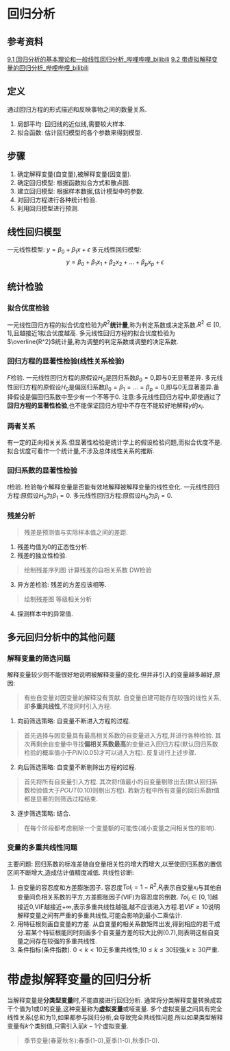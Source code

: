 # 回归分析
## 参考资料
[9.1 回归分析的基本理论和一般线性回归分析_哔哩哔哩_bilibili](https://www.bilibili.com/video/BV1jX4y1P7V5/?buvid=Z841938EE8D112B242ADAC77DE19C71AA52C&is_story_h5=false&mid=E2W9mGyWL5bSYxfnaxwhcQ%3D%3D&p=46&plat_id=114&share_from=ugc&share_medium=iphone&share_plat=ios&share_source=QQ&share_tag=s_i&timestamp=1742444494&unique_k=CZoypmb&up_id=630304558&vd_source=240e7300a6abd1dfda891d2d7ad9bdc1)
[9.2 带虚拟解释变量的回归分析_哔哩哔哩_bilibili](https://www.bilibili.com/video/BV1jX4y1P7V5?buvid=Z841938EE8D112B242ADAC77DE19C71AA52C&is_story_h5=false&mid=E2W9mGyWL5bSYxfnaxwhcQ%3D%3D&plat_id=114&share_from=ugc&share_medium=iphone&share_plat=ios&share_source=QQ&share_tag=s_i&timestamp=1742444494&unique_k=CZoypmb&up_id=630304558&vd_source=240e7300a6abd1dfda891d2d7ad9bdc1&p=47&spm_id_from=333.788.videopod.episodes)
## 定义
通过回归方程的形式描述和反映事物之间的数量关系.
1. 局部平均: 回归线的近似线,需要较大样本.
2. 拟合函数: 估计回归模型的各个参数来得到模型.
## 步骤
1. 确定解释变量(自变量),被解释变量(因变量).
2. 确定回归模型: 根据函数拟合方式和散点图.
3. 建立回归模型: 根据样本数据,估计模型中的参数.
4. 对回归方程进行各种统计检验.
5. 利用回归模型进行预测.
## 线性回归模型
一元线性模型: $y=\beta_0+\beta_1x+\epsilon$
多元线性回归模型:
$$y=\beta_0+\beta_1x_1+\beta_2x_2+...+\beta_px_p+\epsilon$$
## 统计检验
### 拟合优度检验
一元线性回归方程的拟合优度检验为$R^2$**统计量**,称为判定系数或决定系数.$R^2\in[0,1]$,且越接近$1$拟合优度越高.
多元线性回归方程的拟合优度检验为$\overline{R^2}$统计量,称为调整的判定系数或调整的决定系数.
### 回归方程的显著性检验(线性关系检验)
$F$检验.
一元线性回归方程的原假设$H_0$是回归系数$\beta_0=0$,即与$0$无显著差异.
多元线性回归方程的原假设$H_0$是偏回归系数$\beta_0=\beta_1=...=\beta_p=0$,即与$0$无显著差异.备择假设是偏回归系数中至少有一个不等于$0$.
注意:多元线性回归方程中,即使通过了**回归方程的显著性检验**,也不能保证回归方程中不存在不能较好地解释$y$的$x_i$.
### 两者关系
有一定的正向相关关系.但显著性检验是统计学上的假设检验问题,而拟合优度不是.拟合优度可看作一个统计量,不涉及总体线性关系的推断.
### 回归系数的显著性检验
$t$检验.
检验每个解释变量是否能有效地解释被解释变量的线性变化.
一元线性回归方程:原假设$H_0$为$\beta_1=0$.
多元线性回归方程:原假设$H_0$为$\beta_i=0$.
### 残差分析
>残差是预测值与实际样本值之间的差距.

1. 残差均值为0的正态性分析.
2. 残差的独立性检验.
>绘制残差序列图
>计算残差的自相关系数
>DW检验
3. 异方差检验: 残差的方差应该相等.
>绘制残差图
>等级相关分析
4. 探测样本中的异常值.
## 多元回归分析中的其他问题
### 解释变量的筛选问题
解释变量较少则不能很好地说明被解释变量的变化.但并非引入的变量越多越好,原因:
>有些自变量对因变量的解释没有贡献.
>自变量自建可能存在较强的线性关系,即**多重共线性**,不能同时引入方程.
1. 向前筛选策略: 自变量不断进入方程的过程.
>首先选择与因变量具有最高相关系数的自变量进入方程,并进行各种检验.
>其次再剩余自变量中寻找**偏相关系数最高**的变量进入回归方程(默认回归系数检验的概率值小于$PIN(0.05)$才可以进入方程).
>反复进行上述步骤.
2. 向后筛选策略: 自变量不断剔除出方程的过程.
>首先将所有自变量引入方程.
>其次将$t$值最小的自变量剔除出去(默认回归系数检验值大于$POUT(0.10)$则剔出方程).
>若新方程中所有变量的回归系数$t$值都是显著的则筛选过程结束.
3. 逐步筛选策略: 结合.
>在每个阶段都考虑剔除一个变量额的可能性(减小变量之间相关性的影响).
### 变量的多重共线性问题
主要问题: 回归系数的标准差随自变量相关性的增大而增大,以至使回归系数的置信区间不断增大,造成估计值精度减低.
共线性诊断:
1. 自变量的容忍度和方差膨胀因子.
容忍度$Tol_i=1-R^2$,$R_i$表示自变量$x_i$与其他自变量间负相关系数的平方,方差膨胀因子(VIF)为容忍度的倒数.
$Tol_i\in [0,1]$越接近$0$,VIF越接近$+\infty$,表示多重共线性越强,越不应该进入方程.若$VIF\geq10$说明解释变量之间有严重的多重共线性,可能会影响到最小二乘估计.
2. 用特征根刻画自变量的方差.
从自变量的相关系数矩阵出发,得到相应的若干成分.若某个特征根能同时刻画多个自变量方差的较大比例(0.7),则表明这些自变量之间存在较强的多重共线性.
3. 条件指标(条件指数).
$0<k<10$无多重共线性;$10\leq k\leq 30$较强;$k\geq 30$严重.
# 带虚拟解释变量的回归分析
当解释变量是**分类型变量**时,不能直接进行回归分析.
通常将分类解释变量转换成若干个值为1或0的变量,这种变量称为**虚拟变量**或哑变量.
多个虚拟变量之间具有完全线性关系(总和为1),如果都参与回归分析,会导致完全共线性问题.所以如果类型解释变量有$k$个类别值,只需引入前$k-1$个虚拟变量.
>季节变量(春夏秋冬):春季(1-0),夏季(1-0),秋季(1-0).

